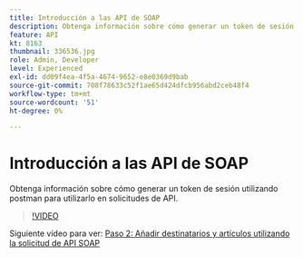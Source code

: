 ```yaml
---
title: Introducción a las API de SOAP
description: Obtenga información sobre cómo generar un token de sesión utilizando postman para utilizarlo en solicitudes de API
feature: API
kt: 8163
thumbnail: 336536.jpg
role: Admin, Developer
level: Experienced
exl-id: dd09f4ea-4f5a-4674-9652-e8e0369d9bab
source-git-commit: 708f78633c52f1ae65d424dfcb956abd2ceb48f4
workflow-type: tm+mt
source-wordcount: '51'
ht-degree: 0%

---
```


# Introducción a las API de SOAP

Obtenga información sobre cómo generar un token de sesión utilizando postman para utilizarlo en solicitudes de API.

>[!VIDEO](https://video.tv.adobe.com/v/336639?quality=12)

Siguiente vídeo para ver: [Paso 2: Añadir destinatarios y artículos utilizando la solicitud de API SOAP](/help/tutorial-using-soap-apis/add-recipients-and-articles-using-using-soap-api-requests.md)
